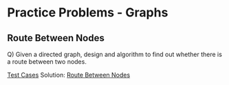 # Practice Problems - Graphs

## Route Between Nodes
Q) Given a directed graph, design and algorithm to find out whether there is a route between two nodes.

[Test Cases](./route_between_nodes_test.py)
Solution: [Route Between Nodes](./route_between_nodes.py)
